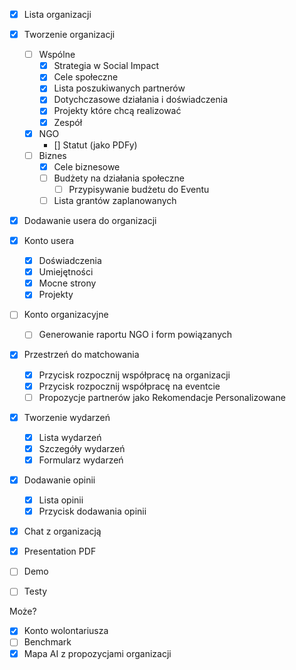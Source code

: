 - [x] Lista organizacji

- [x] Tworzenie organizacji
  - [ ] Wspólne
    - [x] Strategia w Social Impact
    - [x] Cele społeczne
    - [x] Lista poszukiwanych partnerów
    - [x] Dotychczasowe działania i doświadczenia
    - [x] Projekty które chcą realizować
    - [x] Zespół
  - [x] NGO
    - [] Statut (jako PDFy)
  - [ ] Biznes
    - [x] Cele biznesowe
    - [ ] Budżety na działania społeczne
      - [ ] Przypisywanie budżetu do Eventu
    - [ ] Lista grantów zaplanowanych
- [x] Dodawanie usera do organizacji

- [x] Konto usera

  - [x] Doświadczenia
  - [x] Umiejętności
  - [x] Mocne strony
  - [x] Projekty

- [ ] Konto organizacyjne
  - [ ] Generowanie raportu NGO i form powiązanych

- [x] Przestrzeń do matchowania
  - [x] Przycisk rozpocznij współpracę na organizacji
  - [x] Przycisk rozpocznij współpracę na eventcie
  - [ ] Propozycje partnerów jako Rekomendacje Personalizowane

- [x] Tworzenie wydarzeń
  - [x] Lista wydarzeń
  - [x] Szczegóły wydarzeń
  - [x] Formularz wydarzeń

- [x] Dodawanie opinii
  - [x] Lista opinii
  - [x] Przycisk dodawania opinii

- [x] Chat z organizacją

- [x] Presentation PDF
- [ ] Demo
- [ ] Testy

Może?

- [x] Konto wolontariusza
- [ ] Benchmark
- [x] Mapa AI z propozycjami organizacji
